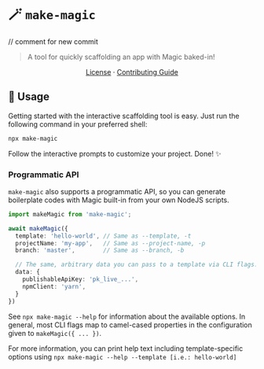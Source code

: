 # 🪄 `make-magic`
// comment for new commit
> A tool for quickly scaffolding an app with Magic baked-in!

<p align="center">
  <a href="https://github.com/magiclabs/create-magic-app/blob/master/LICENSE">License</a> ·
  <a href="https://github.com/magiclabs/create-magic-app/blob/master/CONTRIBUTING.md">Contributing Guide</a>
</p>

## 🚀 Usage

Getting started with the interactive scaffolding tool is easy. Just run the following command in your preferred shell:

```zsh
npx make-magic
```

Follow the interactive prompts to customize your project. Done! ✨

### Programmatic API

`make-magic` also supports a programmatic API, so you can generate boilerplate codes with Magic built-in from your own NodeJS scripts.

```ts
import makeMagic from 'make-magic';

await makeMagic({
  template: 'hello-world', // Same as --template, -t
  projectName: 'my-app',   // Same as --project-name, -p
  branch: 'master',        // Same as --branch, -b

  // The same, arbitrary data you can pass to a template via CLI flags.
  data: {
    publishableApiKey: 'pk_live_...',
    npmClient: 'yarn',
  }
})
```

See `npx make-magic --help` for information about the available options. In general, most CLI flags map to camel-cased properties in the configuration given to `makeMagic({ ... })`.

For more information, you can print help text including template-specific options using `npx make-magic --help --template [i.e.: hello-world]`
